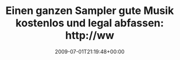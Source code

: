 ---
retweeted: false
source: <a href="http://twitter.com" rel="nofollow">Twitter Web Client</a>
entities:
  hashtags:
  - text: fuelsampler
    indices:
    - '103'
    - '115'
  symbols: []
  user_mentions: []
  urls: []
display_text_range:
- '0'
- '115'
favorite_count: '0'
id_str: '2426374907'
truncated: false
retweet_count: '0'
id: '2426374907'
created_at: Wed Jul 01 21:19:48 +0000 2009
favorited: false
full_text: 'Einen ganzen Sampler gute Musik kostenlos und legal abfassen: http://www.toothandnail.com/fuelsampler/
  #fuelsampler'
lang: de
tags:
- fuelsampler
- pesos/twitter
date: '2009-07-01T21:19:48+00:00'
src: https://twitter.com/bascht/status/2426374907
original_url: https://twitter.com/bascht/status/2426374907
type: twitter_tweet
text: 'Einen ganzen Sampler gute Musik kostenlos und legal abfassen: http://www.toothandnail.com/fuelsampler/
  #fuelsampler'
title: 'Einen ganzen Sampler gute Musik kostenlos und legal abfassen: http://ww'

---